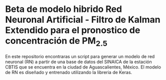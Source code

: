 # Beta de modelo hibrido Red Neuronal Artificial - Filtro de Kalman Extendido para el pronostico de concentración de PM<sub>2.5

En este repositorio encontraras un script para generar un modelo de red neuronal (RN) a partir de una base de datos del SINAICA de la estación CBTIS que se encuentra en la ciudad de Aguascalientes, México. El modelo de RN es diseñado y entrenado utilizando la libreria de Keras.
